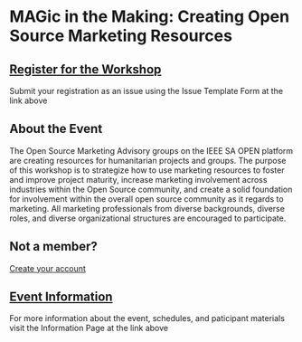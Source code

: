 # MAGic in the Making: Creating Open Source Marketing Resources

## [Register for the Workshop](https://opensource.ieee.org/workshops/maymagworkshop/20210504-workshop-info/20210504-workshop-registration/-/issues/new?issuable_template=workshop-registration)
Submit your registration as an issue using the Issue Template Form at the link above


## About the Event

The Open Source Marketing Advisory groups on the IEEE SA OPEN platform are creating resources for humanitarian projects and groups. The purpose of this workshop is to strategize how to use marketing resources to foster and improve project maturity, increase marketing involvement across industries within the Open Source community, and create a solid foundation for involvement within the overall open source community as it regards to marketing. All marketing professionals from diverse backgrounds, diverse roles, and diverse organizational structures are encouraged to participate.

## Not a member?

[Create your account](https://saopen.ieee.org/getting-started/#sso) 

## [Event Information](https://opensource.ieee.org/workshops/maymagworkshop/20210504-workshop-info/20210504-workshop-information/-/blob/main/README.md)

For more information about the event, schedules, and paticipant materials visit the Information Page at the link above


